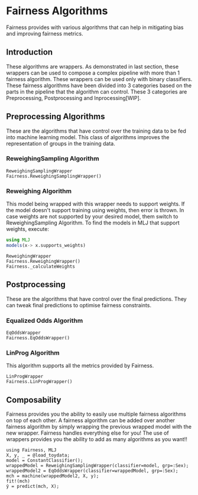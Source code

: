 # Fairness Algorithms
Fairness provides with various algorithms that can help in mitigating bias and improving fairness metrics.

## Introduction
These algorithms are wrappers.
As demonstrated in last section, these wrappers can be used to compose a complex pipeline with more than 1 fairness algorithm.
These wrappers can be used only with binary classifiers.
These fairness algorithms have been divided into 3 categories based on the parts in the pipeline that the algorithm can control. These 3 categories are Preprocessing, Postprocessing and Inprocessing[WIP].

## Preprocessing Algorithms
These are the algorithms that have control over the training data to be fed into machine learning model.
This class of algorithms improves the representation of groups in the training data.

### ReweighingSampling Algorithm
```@docs
ReweighingSamplingWrapper
Fairness.ReweighingSamplingWrapper()
```

### Reweighing Algorithm
This model being wrapped with this wrapper needs to support weights. If the model doesn't support training using weights, then error is thrown. In case weights are not supported by your desired model, them switch to ReweighingSampling Algorithm.
To find the models in MLJ that support weights, execute:
```julia
using MLJ
models(x-> x.supports_weights)
```
```@docs
ReweighingWrapper
Fairness.ReweighingWrapper()
Fairness._calculateWeights
```

## Postprocessing
These are the algorithms that have control over the final predictions. They can tweak final predictions to optimise fairness constraints.

### Equalized Odds Algorithm
```@docs
EqOddsWrapper
Fairness.EqOddsWrapper()
```

### LinProg Algorithm
This algorithm supports all the metrics provided by Fairness.
```@docs
LinProgWrapper
Fairness.LinProgWrapper()
```

## Composability

Fairness provides you the ability to easily use multiple fairness algorithms on top of each other.
A fairness algorithm can be added over another fairness algorithm by simply wrapping the previous wrapped model with the new wrapper. Fairness handles everything else for you!
The use of wrappers provides you the ability to add as many algorithms as you want!!

```@repl
using Fairness, MLJ
X, y, _ = @load_toydata;
model = ConstantClassifier();
wrappedModel = ReweighingSamplingWrapper(classifier=model, grp=:Sex);
wrappedModel2 = EqOddsWrapper(classifier=wrappedModel, grp=:Sex);
mch = machine(wrappedModel2, X, y);
fit!(mch)
ŷ = predict(mch, X);
```
